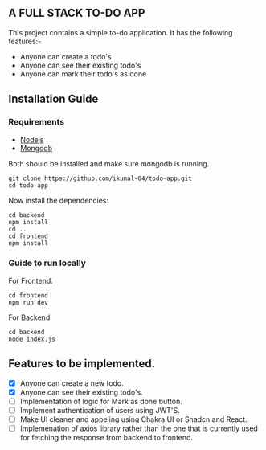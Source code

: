 ## A FULL STACK TO-DO APP

This project contains a simple to-do application.
It has the following features:-

- Anyone can create a todo's
- Anyone can see their existing todo's
- Anyone can mark their todo's as done

## Installation Guide

### Requirements
  - [Nodejs](https://nodejs.org/en/download)
  - [Mongodb](https://www.mongodb.com/docs/manual/administration/install-community/)
  
Both should be installed and make sure mongodb is running.

```shell
git clone https://github.com/ikunal-04/todo-app.git
cd todo-app
```
Now install the dependencies:

```shell
cd backend
npm install
cd ..
cd frontend
npm install
```

### Guide to run locally

For Frontend.
```shell
cd frontend
npm run dev
```

For Backend.
```shell
cd backend
node index.js
```

## Features to be implemented.

- [x] Anyone can create a new todo.
- [x] Anyone can see their existing todo's.
- [ ] Implementation of logic for Mark as done button.
- [ ] Implement authentication of users using JWT'S.
- [ ] Make UI cleaner and appeling using Chakra UI or Shadcn and React.
- [ ] Implemenation of axios library rather than the one that is currently used for fetching the response from backend to frontend.
